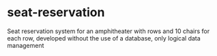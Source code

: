 # seat-reservation
Seat reservation system for an amphitheater with rows and 10 chairs for each row, developed without the use of a database, only logical data management
